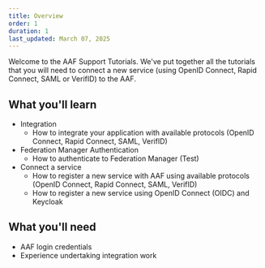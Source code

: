 ```yaml
---
title: Overview
order: 1
duration: 1
last_updated: March 07, 2025
---
```


Welcome to the AAF Support Tutorials. We've put together all the tutorials that you will need to connect a new service (using OpenID Connect, Rapid Connect, SAML or VerifID) to the AAF.

## What you'll learn
- Integration
    - How to integrate your application with available protocols (OpenID Connect, Rapid Connect, SAML, VerifID)
- Federation Manager Authentication
    - How to authenticate to Federation Manager (Test)
- Connect a service
    - How to register a new service with AAF using available protocols (OpenID Connect, Rapid Connect, SAML, VerifID)
    - How to register a new service using OpenID Connect (OIDC) and Keycloak

## What you'll need
- AAF login credentials
- Experience undertaking integration work